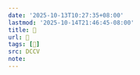 ```yaml
---
date: '2025-10-13T10:27:35+08:00'
lastmod: '2025-10-14T21:46:45-08:00'
title: 􅅪
url: 􅅪
tags: [𨵤]
src: DCCV
note:
---
```

